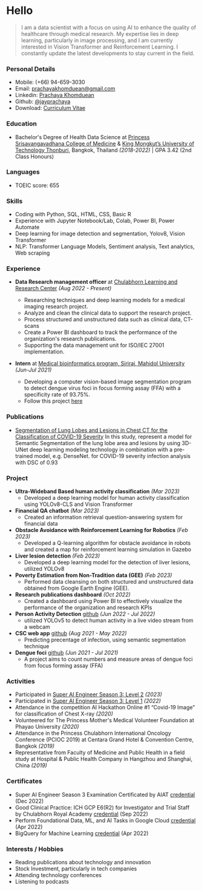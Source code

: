 # Hello
> I am a data scientist with a focus on using AI to enhance the quality of healthcare through medical research. My expertise lies in deep learning, particularly in image processing, and I am currently interested in Vision Transformer and Reinforcement Learning. I constantly update the latest developments to stay current in the field.

### Personal Details
* Mobile: (+66) 94-659-3030
* Email: prachayakhomduean@gmail.com
* Linkedin: [Prachaya Khomduean](https://www.linkedin.com/in/prachaya-khomduean/)
* Github: [@jayprachaya](https://github.com/jayprachaya)
* Download: [Curriculum Vitae](https://github.com/jayprachaya)

### Education
* Bachelor's Degree of Health Data Science at [Princess Srisavangavadhana College of Medicine](https://pscm.cra.ac.th/) &
[King Mongkut’s University of Technology Thonburi](https://cpe.kmutt.ac.th/programs/bachelor_hds), Bangkok, Thailand *(2018-2022)* | GPA 3.42 (2nd Class Honours)

### Languages
* TOEIC score: 655

### Skills
* Coding with Python, SQL, HTML, CSS, Basic R
* Experience with Jupyter Notebook/Lab, Colab, Power BI, Power Automate
* Deep learning for image detection and segmentation, Yolov8, Vision Transformer
* NLP: Transformer Language Models, Sentiment analysis, Text analytics, Web scraping

### Experience
- **Data Research management officer** at [Chulabhorn Learning and Research Center](https://www.cra.ac.th/en/service/centre_of_learning_and_research) *(Aug 2022 - Present)*
  - Researching techniques and deep learning models for a medical imaging research project.
  - Analyze and clean the clinical data to support the research project.
  - Process structured and unstructured data such as clinical data, CT-scans
  - Create a Power BI dashboard to track the performance of the organization's research publications.
  - Supporting the data management unit for ISO/IEC 27001 implementation.

- **Intern** at [Medical bioinformatics program, Siriraj, Mahidol University](https://www.sidmb.org/) *(Jun-Jul 2021)*
  - Developing a computer vision-based image segmentation program to detect dengue virus foci in focus forming assay (FFA) with a specificity rate of 93.75%.
  - Follow this project [here](https://github.com/si-medbif/dengue_foci)

### Publications
- [Segmentation of Lung Lobes and Lesions in Chest  CT for the Classification of COVID-19 Severity](https://doi.org/10.21203/rs.3.rs-2466037/v1)
  In this study, represent a model for Semantic Segmentation of the lung lobe area and lesions by using 3D-UNet deep learning modeling technology in combination with a pre-trained model, e.g. DenseNet. for COVID-19 severity infection analysis with DSC of 0.93

### Project
* **Ultra-Wideband Based human activity classification** *(Mar 2023)*
  - Developed a deep learning model for human activity classification using YOLOv8-CLS and Vision Transformer
* **Financial QA chatbot** *(Mar 2023)*
  - Created an information retrieval question-answering system for financial data
* **Obstacle Avoidance with Reinforcement Learning for Robotics** *(Feb 2023)*
  - Developed a Q-learning algorithm for obstacle avoidance in robots and created a map for reinforcement learning simulation in Gazebo
* **Liver lesion detection** *(Feb 2023)*
  - Developed a deep learning model for the detection of liver lesions, utilized YOLOv8
* **Poverty Estimation from Non-Tradition data (GEE)** *(Feb 2023)*
  - Performed data cleansing on both structured and unstructured data obtained from Google Earth Engine (GEE).
* **Research publications dashboard** *(Oct 2022)*
  - Created a dashboard using Power BI to effectively visualize the performance of the organization and research KPIs
* **Person Activity Detection** [github](https://github.com/jayprachaya/ActivityDetect) *(Jun 2022 - Jul 2022)*
  - utilized YOLOv5 to detect human activity in a live video stream from a webcam
* **CSC web app** [github](https://github.com/jayprachaya/csc-app) *(Aug 2021 - May 2022)*
  - Predicting precentage of infection, using semantic segmentation technique
* **Dengue foci** [github](https://github.com/jayprachaya/csc-app) *(Jun 2021 - Jul 2021)*
  - A project aims to count numbers and measure areas of dengue foci from focus forming assay (FFA)

### Activities
* Participated in [Super AI Engineer Season 3: Level 2](https://superai.aiat.or.th/) *(2023)*
* Participated in [Super AI Engineer Season 3: Level 1](https://superai.aiat.or.th/) *(2022)*
* Attendance in the competition AI Hackathon Online #1 “Covid-19 Image” for classification of Chest X-ray *(2020)*
* Volunteered for The Princess Mother's Medical Volunteer Foundation at Phayao University *(2020)*
* Attendance in the Princess Chulabhorn International Oncology Conference (PCIOC 2019) at Centara Grand Hotel & Convention Centre, Bangkok *(2019)*
* Representative from Faculty of Medicine and Public Health in a field study at Hospital & Public Health Company in Hangzhou and Shanghai, China *(2019)*

### Certificates
* Super AI Engineer Season 3 Examination Certificated by AIAT [credential](https://assessment.aiat.or.th/certificate/be45c216-a3b3-4262-a379-fd3d23b60361) (Dec 2022)
* Good Clinical Practice: ICH GCP E6(R2) for Investigator and Trial Staff by Chulabhorn Royal Academy [credential](https://github.com/jayprachaya/prachaya/blob/de1749480f7e349b2cabad032c6784483d586c94/Certificate_GCP%202022%20Prachaya%20Khomduean.pdf) (Sep 2022)
* Perform Foundational Data, ML, and AI Tasks in Google Cloud [credential](https://www.cloudskillsboost.google/public_profiles/df984c13-3863-40b7-8dbd-9299a8f15f92/badges/1820118?utm_medium=social&utm_source=linkedin&utm_campaign=ql-social-share) (Apr 2022)
* BigQuery for Machine Learning [credential](https://www.cloudskillsboost.google/public_profiles/df984c13-3863-40b7-8dbd-9299a8f15f92/badges/1822070) (Apr 2022)

### Interests / Hobbies
* Reading publications about technology and innovation
* Stock Investment, particularly in tech companies
* Attending technology conferences
* Listening to podcasts